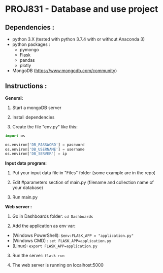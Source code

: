# PROJ831 - Database and use project

## Dependencies :

* python 3.X (tested with python 3.7.4 with or without Anaconda 3)
* python packages :
  * pymongo
  * Flask
  * pandas
  * plotly
* MongoDB (https://www.mongodb.com/community)


## Instructions :
**General:**

1. Start a mongoDB server

2. Install dependencies

3. Create the file "env.py" like this:
```python
import os

os.environ['DB_PASSWORD'] = password
os.environ['DB_USERNAME'] = username
os.environ['DB_SERVER'] = ip
```

**Input data program:**

1. Put your input data file in "Files" folder (some example are in the repo)

2. Edit #parameters section of main.py (filename and collection name of your database)

3. Run main.py


**Web server :**

1. Go in Dashboards folder: `cd Dashboards`

2. Add the application as env var:
  * (Windows PowerShell): `$env:FLASK_APP = "application.py"`
  * (Windows CMD) : `set FLASK_APP=application.py`
  * (Linux): `export FLASK_APP=application.py`

3. Run the server: `flask run`

4. The web server is running on localhost:5000
